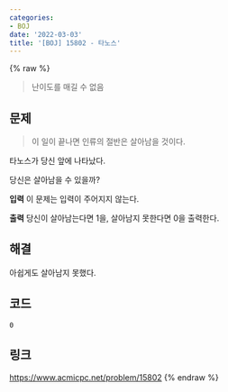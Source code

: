 ```yaml
---
categories:
- BOJ
date: '2022-03-03'
title: '[BOJ] 15802 - 타노스'
---
```


{% raw %}
>난이도를 매길 수 없음

## 문제
> 이 일이 끝나면 인류의 절반은 살아남을 것이다.<br>

타노스가 당신 앞에 나타났다.

당신은 살아남을 수 있을까?

**입력**
이 문제는 입력이 주어지지 않는다.

**출력**
당신이 살아남는다면 1을, 살아남지 못한다면 0을 출력한다.

##  해결
아쉽게도 살아남지 못했다.

## 코드
```
0
```

## 링크
https://www.acmicpc.net/problem/15802
{% endraw %}